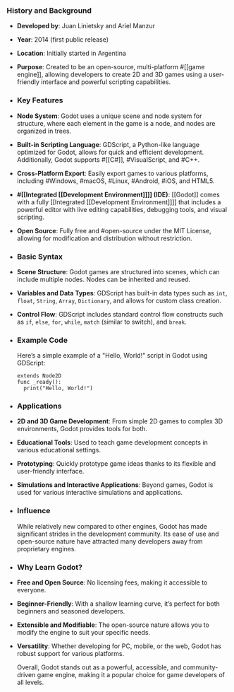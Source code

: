 ### **History and Background**
- **Developed by**: Juan Linietsky and Ariel Manzur
- **Year**: 2014 (first public release)
- **Location**: Initially started in Argentina
- **Purpose**: Created to be an open-source, multi-platform #[[game engine]], allowing developers to create 2D and 3D games using a user-friendly interface and powerful scripting capabilities.
- ### **Key Features**
- **Node System**: Godot uses a unique scene and node system for structure, where each element in the game is a node, and nodes are organized in trees.
- **Built-in Scripting Language**: GDScript, a Python-like language optimized for Godot, allows for quick and efficient development. Additionally, Godot supports #[[C#]], #VisualScript, and #C++.
- **Cross-Platform Export**: Easily export games to various platforms, including #Windows, #macOS, #Linux, #Android, #iOS, and HTML5.
- **#[[Integrated [[Development Environment]]]] (IDE)**: [[Godot]] comes with a fully [[Integrated [[Development Environment]]]] that includes a powerful editor with live editing capabilities, debugging tools, and visual scripting.
- **Open Source**: Fully free and #open-source under the MIT License, allowing for modification and distribution without restriction.
- ### **Basic Syntax**
- **Scene Structure**: Godot games are structured into scenes, which can include multiple nodes. Nodes can be inherited and reused.
- **Variables and Data Types**: GDScript has built-in data types such as `int`, `float`, `String`, `Array`, `Dictionary`, and allows for custom class creation.
- **Control Flow**: GDScript includes standard control flow constructs such as `if`, `else`, `for`, `while`, `match` (similar to switch), and `break`.
- ### **Example Code**
  
  Here’s a simple example of a "Hello, World!" script in Godot using GDScript:
  
  ```gdscript
  extends Node2D
  func _ready():
    print("Hello, World!")
  ```
- ### **Applications**
- **2D and 3D Game Development**: From simple 2D games to complex 3D environments, Godot provides tools for both.
- **Educational Tools**: Used to teach game development concepts in various educational settings.
- **Prototyping**: Quickly prototype game ideas thanks to its flexible and user-friendly interface.
- **Simulations and Interactive Applications**: Beyond games, Godot is used for various interactive simulations and applications.
- ### **Influence**
  
  While relatively new compared to other engines, Godot has made significant strides in the development community. Its ease of use and open-source nature have attracted many developers away from proprietary engines.
- ### **Why Learn Godot?**
- **Free and Open Source**: No licensing fees, making it accessible to everyone.
- **Beginner-Friendly**: With a shallow learning curve, it’s perfect for both beginners and seasoned developers.
- **Extensible and Modifiable**: The open-source nature allows you to modify the engine to suit your specific needs.
- **Versatility**: Whether developing for PC, mobile, or the web, Godot has robust support for various platforms.
  
  Overall, Godot stands out as a powerful, accessible, and community-driven game engine, making it a popular choice for game developers of all levels.